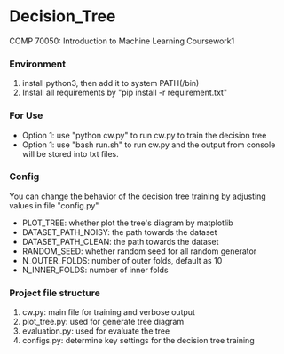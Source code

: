 # Decision_Tree
COMP 70050: Introduction to Machine Learning Coursework1

### Environment
1. install python3, then add it to system PATH(/bin)
2. Install all requirements by "pip install -r requirement.txt"

### For Use
* Option 1: use "python cw.py" to run cw.py to train the decision tree
* Option 1: use "bash run.sh" to run cw.py and the output from console will be stored into txt files.

### Config
You can change the behavior of the decision tree training by adjusting values in file "config.py"
* PLOT_TREE: whether plot the tree's diagram by matplotlib
* DATASET_PATH_NOISY: the path towards the dataset
* DATASET_PATH_CLEAN: the path towards the dataset
* RANDOM_SEED: whether random seed for all random generator
* N_OUTER_FOLDS: number of outer folds, default as 10
* N_INNER_FOLDS: number of inner folds

### Project file structure
1. cw.py: main file for training and verbose output
2. plot_tree.py: used for generate tree diagram
3. evaluation.py: used for evaluate the tree
4. configs.py: determine key settings for the decision tree training


